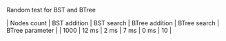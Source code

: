 Random test for BST and BTree

| Nodes count |	BST addition |	BST search	| BTree addition |	BTree search | BTree parameter |
| 1000        | 12 ms        | 2 ms         | 7 ms           | 0 ms          |  10             |
